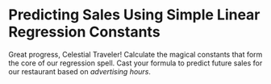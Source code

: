 # Predicting Sales Using Simple Linear Regression Constants

Great progress, Celestial Traveler! Calculate the magical constants that form the core of our regression spell. Cast your formula to predict future sales for our restaurant based on *advertising hours*.
